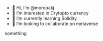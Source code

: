 - 👋 Hi, I’m @moropakj
- 👀 I’m interested in Crytopto currency
- 🌱 I’m currently learning Solidity
- 💞️ I’m looking to collaborate on metaverse 

<!---
moropakj/moropakj is a ✨ special ✨ repository because its `README.md` (this file) appears on your GitHub profile.
You can click the Preview link to take a look at your changes.
--->something
